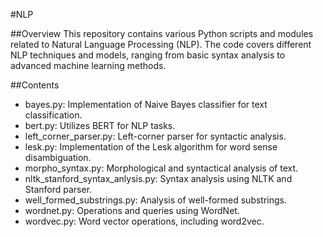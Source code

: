 #NLP

##Overview
This repository contains various Python scripts and modules related to Natural Language Processing (NLP). The code covers different NLP techniques and models, ranging from basic syntax analysis to advanced machine learning methods.

##Contents
 - bayes.py: Implementation of Naive Bayes classifier for text classification.
 - bert.py: Utilizes BERT for NLP tasks.
 - left_corner_parser.py: Left-corner parser for syntactic analysis.
 - lesk.py: Implementation of the Lesk algorithm for word sense disambiguation.
 - morpho_syntax.py: Morphological and syntactical analysis of text.
 - nltk_stanford_syntax_anlysis.py: Syntax analysis using NLTK and Stanford parser.
 - well_formed_substrings.py: Analysis of well-formed substrings.
 - wordnet.py: Operations and queries using WordNet.
 - wordvec.py: Word vector operations, including word2vec.

